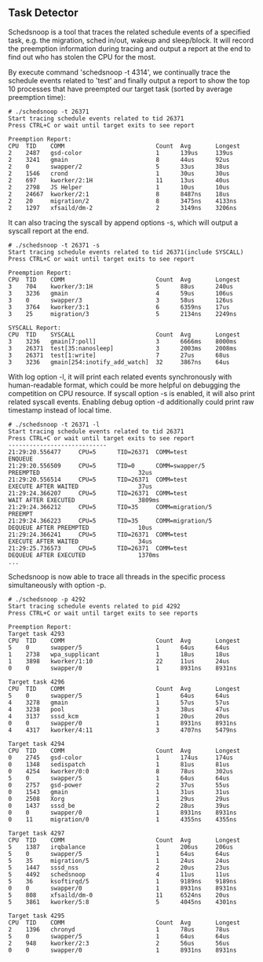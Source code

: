 Task Detector
------

Schedsnoop is a tool that traces the related schedule events of a specified task, e.g. the migration, sched in/out, wakeup and sleep/block. It will record the preemption information during tracing and output a report at the end to find out who has stolen the CPU for the most.

By execute command 'schedsnoop -t 4314', we continually trace the schedule events related to 'test' and finally output a report to show the top 10 processes that have preempted our target task (sorted by average preemption time):

```Shell
# ./schedsnoop -t 26371
Start tracing schedule events related to tid 26371
Press CTRL+C or wait until target exits to see report

Preemption Report:
CPU  TID    COMM                          Count  Avg       Longest   
2    2487   gsd-color                     1      139us     139us     
2    3241   gmain                         8      44us      92us      
2    0      swapper/2                     5      33us      38us      
2    1546   crond                         1      30us      30us      
2    697    kworker/2:1H                  11     13us      40us      
2    2798   JS Helper                     1      10us      10us      
2    24667  kworker/2:1                   8      8487ns    18us      
2    20     migration/2                   8      3475ns    4133ns    
2    1297   xfsaild/dm-2                  2      3149ns    3206ns    
```

It can also tracing the syscall by append options -s, which will output a syscall report at the end.

```Shell
# ./schedsnoop -t 26371 -s
Start tracing schedule events related to tid 26371(include SYSCALL)
Press CTRL+C or wait until target exits to see report

Preemption Report:
CPU  TID    COMM                          Count  Avg       Longest   
3    704    kworker/3:1H                  5      88us      240us     
3    3236   gmain                         4      59us      106us     
3    0      swapper/3                     3      58us      126us     
3    3764   kworker/3:1                   6      6359ns    17us      
3    25     migration/3                   5      2134ns    2249ns    

SYSCALL Report:
CPU  TID    SYSCALL                       Count  Avg       Longest   
3    3236   gmain[7:poll]                 3      6666ms    8000ms    
3    26371  test[35:nanosleep]            3      2003ms    2008ms    
3    26371  test[1:write]                 7      27us      68us      
3    3236   gmain[254:inotify_add_watch]  32     3867ns    64us      
```

With log option -l, it will print each related events synchronously with human-readable format, which could be more helpful on debugging the competition on CPU resource. If syscall option -s is enabled, it will also print related syscall events. Enabling debug option -d additionally could print raw timestamp instead of local time.

```Shell
# ./schedsnoop -t 26371 -l
Start tracing schedule events related to tid 26371
Press CTRL+C or wait until target exits to see report
----------------------------
21:29:20.556477     CPU=5      TID=26371  COMM=test                ENQUEUE                                               
21:29:20.556509     CPU=5      TID=0      COMM=swapper/5           PREEMPTED                            32us             
21:29:20.556514     CPU=5      TID=26371  COMM=test                EXECUTE AFTER WAITED                 37us             
21:29:24.366207     CPU=5      TID=26371  COMM=test                WAIT AFTER EXECUTED                  3809ms           
21:29:24.366212     CPU=5      TID=35     COMM=migration/5         PREEMPT                                               
21:29:24.366223     CPU=5      TID=35     COMM=migration/5         DEQUEUE AFTER PREEMPTED              10us             
21:29:24.366241     CPU=5      TID=26371  COMM=test                EXECUTE AFTER WAITED                 34us             
21:29:25.736573     CPU=5      TID=26371  COMM=test                DEQUEUE AFTER EXECUTED               1370ms           
...
``` 

Schedsnoop is now able to trace all threads in the specific process simultaneously with option -p.

```Shell
# ./schedsnoop -p 4292
Start tracing schedule events related to pid 4292
Press CTRL+C or wait until target exits to see reports

Preemption Report:
Target task 4293
CPU  TID    COMM                          Count  Avg       Longest   
5    0      swapper/5                     1      64us      64us      
1    2738   wpa_supplicant                1      18us      18us      
1    3898   kworker/1:10                  22     11us      24us      
0    0      swapper/0                     1      8931ns    8931ns    

Target task 4296
CPU  TID    COMM                          Count  Avg       Longest   
5    0      swapper/5                     1      64us      64us      
4    3278   gmain                         1      57us      57us      
4    3238   pool                          3      38us      47us      
4    3137   sssd_kcm                      1      20us      20us      
0    0      swapper/0                     1      8931ns    8931ns    
4    4317   kworker/4:11                  3      4707ns    5479ns    

Target task 4294
CPU  TID    COMM                          Count  Avg       Longest   
0    2745   gsd-color                     1      174us     174us     
0    1348   sedispatch                    1      81us      81us      
0    4254   kworker/0:0                   8      78us      302us     
5    0      swapper/5                     1      64us      64us      
0    2757   gsd-power                     2      37us      55us      
0    1543   gmain                         1      31us      31us      
0    2508   Xorg                          1      29us      29us      
0    1437   sssd_be                       2      28us      39us      
0    0      swapper/0                     1      8931ns    8931ns    
0    11     migration/0                   1      4355ns    4355ns    

Target task 4297
CPU  TID    COMM                          Count  Avg       Longest   
5    1387   irqbalance                    1      206us     206us     
5    0      swapper/5                     1      64us      64us      
5    35     migration/5                   1      24us      24us      
5    1447   sssd_nss                      2      20us      23us      
5    4492   schedsnoop                    4      11us      11us      
5    36     ksoftirqd/5                   1      9189ns    9189ns    
0    0      swapper/0                     1      8931ns    8931ns    
5    808    xfsaild/dm-0                  11     6524ns    20us      
5    3861   kworker/5:8                   5      4045ns    4301ns    

Target task 4295
CPU  TID    COMM                          Count  Avg       Longest   
2    1396   chronyd                       1      78us      78us      
5    0      swapper/5                     1      64us      64us      
2    948    kworker/2:3                   2      56us      56us      
0    0      swapper/0                     1      8931ns    8931ns    
```
